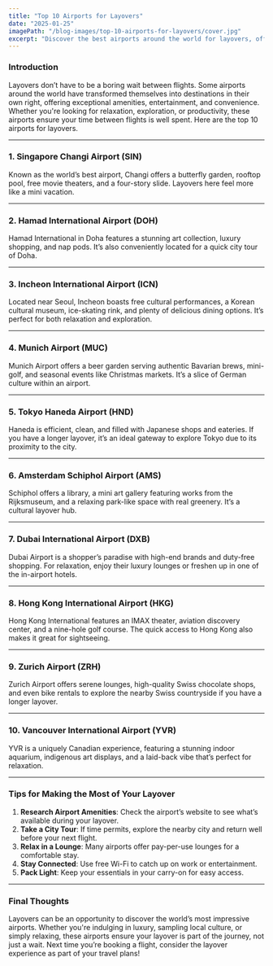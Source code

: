 ```yaml
---
title: "Top 10 Airports for Layovers"
date: "2025-01-25"
imagePath: "/blog-images/top-10-airports-for-layovers/cover.jpg"
excerpt: "Discover the best airports around the world for layovers, offering comfort, entertainment, and even sightseeing opportunities."
---
```


### Introduction

Layovers don’t have to be a boring wait between flights. Some airports around the world have transformed themselves into destinations in their own right, offering exceptional amenities, entertainment, and convenience. Whether you're looking for relaxation, exploration, or productivity, these airports ensure your time between flights is well spent. Here are the top 10 airports for layovers.

---

### **1. Singapore Changi Airport (SIN)**  
Known as the world’s best airport, Changi offers a butterfly garden, rooftop pool, free movie theaters, and a four-story slide. Layovers here feel more like a mini vacation.

---

### **2. Hamad International Airport (DOH)**  
Hamad International in Doha features a stunning art collection, luxury shopping, and nap pods. It’s also conveniently located for a quick city tour of Doha.

---

### **3. Incheon International Airport (ICN)**  
Located near Seoul, Incheon boasts free cultural performances, a Korean cultural museum, ice-skating rink, and plenty of delicious dining options. It’s perfect for both relaxation and exploration.

---

### **4. Munich Airport (MUC)**  
Munich Airport offers a beer garden serving authentic Bavarian brews, mini-golf, and seasonal events like Christmas markets. It’s a slice of German culture within an airport.

---

### **5. Tokyo Haneda Airport (HND)**  
Haneda is efficient, clean, and filled with Japanese shops and eateries. If you have a longer layover, it’s an ideal gateway to explore Tokyo due to its proximity to the city.

---

### **6. Amsterdam Schiphol Airport (AMS)**  
Schiphol offers a library, a mini art gallery featuring works from the Rijksmuseum, and a relaxing park-like space with real greenery. It’s a cultural layover hub.

---

### **7. Dubai International Airport (DXB)**  
Dubai Airport is a shopper’s paradise with high-end brands and duty-free shopping. For relaxation, enjoy their luxury lounges or freshen up in one of the in-airport hotels.

---

### **8. Hong Kong International Airport (HKG)**  
Hong Kong International features an IMAX theater, aviation discovery center, and a nine-hole golf course. The quick access to Hong Kong also makes it great for sightseeing.

---

### **9. Zurich Airport (ZRH)**  
Zurich Airport offers serene lounges, high-quality Swiss chocolate shops, and even bike rentals to explore the nearby Swiss countryside if you have a longer layover.

---

### **10. Vancouver International Airport (YVR)**  
YVR is a uniquely Canadian experience, featuring a stunning indoor aquarium, indigenous art displays, and a laid-back vibe that’s perfect for relaxation.

---

### **Tips for Making the Most of Your Layover**

1. **Research Airport Amenities**: Check the airport’s website to see what’s available during your layover.
2. **Take a City Tour**: If time permits, explore the nearby city and return well before your next flight.
3. **Relax in a Lounge**: Many airports offer pay-per-use lounges for a comfortable stay.
4. **Stay Connected**: Use free Wi-Fi to catch up on work or entertainment.
5. **Pack Light**: Keep your essentials in your carry-on for easy access.

---

### Final Thoughts

Layovers can be an opportunity to discover the world’s most impressive airports. Whether you're indulging in luxury, sampling local culture, or simply relaxing, these airports ensure your layover is part of the journey, not just a wait. Next time you’re booking a flight, consider the layover experience as part of your travel plans!
